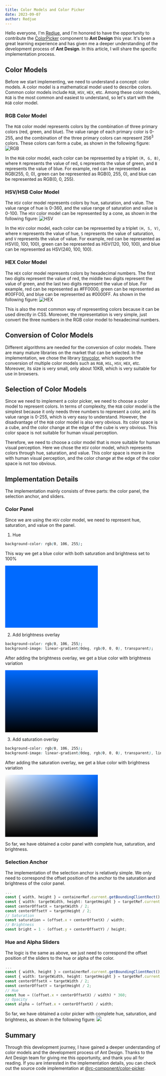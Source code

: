 ```yaml
---
title: Color Models and Color Picker
date: 2023-09-07
author: Redjue
---
```


Hello everyone, I'm [Redjue](https://github.com/Redjue), and I'm honored to have the opportunity to contribute the [ColorPicker](/components/color-picker) component to **Ant Design** this year. It's been a great learning experience and has given me a deeper understanding of the development process of **Ant Design**. In this article, I will share the specific implementation process.

## Color Models

Before we start implementing, we need to understand a concept: color models. A color model is a mathematical model used to describe colors. Common color models include `RGB`, `HSV`, `HEX`, etc. Among these color models, `RGB` is the most common and easiest to understand, so let's start with the `RGB` color model.

### RGB Color Model

The `RGB` color model represents colors by the combination of three primary colors (red, green, and blue). The value range of each primary color is 0-255, and the combination of the three primary colors can represent 256<sup>3</sup> colors. These colors can form a cube, as shown in the following figure: ![RGB](https://user-images.githubusercontent.com/21119589/266228482-f1ff94b1-e7ca-40c5-8512-1bc5ab79c388.jpg)

In the `RGB` color model, each color can be represented by a triplet `(R, G, B)`, where `R` represents the value of red, `G` represents the value of green, and `B` represents the value of blue. For example, red can be represented as <ColorChunk color="RGB(255, 0, 0)">RGB(255, 0, 0)</ColorChunk>, green can be represented as <ColorChunk color="RGB(0, 255, 0)">RGB(0, 255, 0)</ColorChunk>, and blue can be represented as <ColorChunk color="RGB(0, 0, 255)">RGB(0, 0, 255)</ColorChunk>.

### HSV/HSB Color Model

The `HSV` color model represents colors by hue, saturation, and value. The value range of hue is 0-360, and the value range of saturation and value is 0-100. The `HSV` color model can be represented by a cone, as shown in the following figure: ![HSV](https://user-images.githubusercontent.com/21119589/266231236-d68ad9d7-9654-4bc5-8489-7cc52f2aabb1.png)

In the `HSV` color model, each color can be represented by a triplet `(H, S, V)`, where `H` represents the value of hue, `S` represents the value of saturation, and `V` represents the value of value. For example, red can be represented as <ColorChunk color="HSV(0, 100, 100)">HSV(0, 100, 100)</ColorChunk>, green can be represented as <ColorChunk color="HSV(120, 100, 100)">HSV(120, 100, 100)</ColorChunk>, and blue can be represented as <ColorChunk color="HSV(240, 100, 100)">HSV(240, 100, 100)</ColorChunk>.

### HEX Color Model

The `HEX` color model represents colors by hexadecimal numbers. The first two digits represent the value of red, the middle two digits represent the value of green, and the last two digits represent the value of blue. For example, red can be represented as <ColorChunk color="#FF0000">#FF0000</ColorChunk>, green can be represented as <ColorChunk color="#00FF00">#00FF00</ColorChunk>, and blue can be represented as <ColorChunk color="#0000FF">#0000FF</ColorChunk>. As shown in the following figure: ![HEX](https://user-images.githubusercontent.com/21119589/266569791-7f6afedd-3b84-4ee1-8c98-d3d4b16e8317.png)

This is also the most common way of representing colors because it can be used directly in CSS. Moreover, the representation is very simple, just convert the three numbers in the RGB color model to hexadecimal numbers.

## Conversion of Color Models

Different algorithms are needed for the conversion of color models. There are many mature libraries on the market that can be selected. In the implementation, we chose the library [tinycolor](https://github.com/scttcper/tinycolor), which supports the conversion of multiple color models such as `RGB`, `HSL`, `HSV`, `HEX`, etc. Moreover, its size is very small, only about 10KB, which is very suitable for use in browsers.

## Selection of Color Models

Since we need to implement a color picker, we need to choose a color model to represent colors. In terms of complexity, the `RGB` color model is the simplest because it only needs three numbers to represent a color, and its value range is 0-255, which is very easy to understand. However, the disadvantage of the `RGB` color model is also very obvious. Its color space is a cube, and the color change at the edge of the cube is very obvious. This color space is not suitable for human visual perception.

Therefore, we need to choose a color model that is more suitable for human visual perception. Here we chose the `HSV` color model, which represents colors through hue, saturation, and value. This color space is more in line with human visual perception, and the color change at the edge of the color space is not too obvious.

## Implementation Details

The implementation mainly consists of three parts: the color panel, the selection anchor, and sliders.

### Color Panel

Since we are using the `HSV` color model, we need to represent hue, saturation, and value on the panel.

1. Hue

```css
background-color: rgb(0, 106, 255);
```

This way we get a blue color with both saturation and brightness set to 100%

<div style="display: inline-block; width: 300px; height: 200px; background-color: rgb(0, 106, 255);"></div>

2. Add brightness overlay

```css
background-color: rgb(0, 106, 255);
background-image: linear-gradient(0deg, rgb(0, 0, 0), transparent);
```

After adding the brightness overlay, we get a blue color with brightness variation

<div style="display: inline-block; width: 300px; height: 200px; background-color: rgb(0, 106, 255); background-image: linear-gradient(0deg, rgb(0, 0, 0), transparent);"></div>

3. Add saturation overlay

```css
background-color: rgb(0, 106, 255);
background-image: linear-gradient(0deg, rgb(0, 0, 0), transparent), linear-gradient(90deg, rgb(255, 255, 255), rgba(255, 255, 255, 0));
```

After adding the saturation overlay, we get a blue color with brightness variation

<div style="display: inline-block; width: 300px; height: 200px; background-color: rgb(0, 106, 255); background-image: linear-gradient(0deg, rgb(0, 0, 0), transparent), linear-gradient(90deg, rgb(255, 255, 255), rgba(255, 255, 255, 0));"></div>

So far, we have obtained a color panel with complete hue, saturation, and brightness.

### Selection Anchor

The implementation of the selection anchor is relatively simple. We only need to correspond the offset position of the anchor to the saturation and brightness of the color panel.

```ts
...
const { width, height } = containerRef.current.getBoundingClientRect();
const { width: targetWidth, height: targetHeight } = targetRef.current.getBoundingClientRect();
const centerOffsetX = targetWidth / 2;
const centerOffsetY = targetHeight / 2;
// Saturation
const saturation = (offset.x + centerOffsetX) / width;
// Brightness
const bright = 1 - (offset.y + centerOffsetY) / height;
```

### Hue and Alpha Sliders

The logic is the same as above, we just need to correspond the offset position of the sliders to the hue or alpha of the color.

```ts
...
const { width, height } = containerRef.current.getBoundingClientRect();
const { width: targetWidth, height: targetHeight } = targetRef.current.getBoundingClientRect();
const centerOffsetX = targetWidth / 2;
const centerOffsetY = targetHeight / 2;
// Hue
const hue = ((offset.x + centerOffsetX) / width) * 360;
// Opacity
const alpha = (offset.x + centerOffsetX) / width;
```

So far, we have obtained a color picker with complete hue, saturation, and brightness, as shown in the following figure: <img style="width:auto" src="https://user-images.githubusercontent.com/21119589/266269086-3dacf4e6-f799-4cb1-b81a-fd4930d7063f.png"/>

## Summary

Through this development journey, I have gained a deeper understanding of color models and the development process of Ant Design. Thanks to the Ant Design team for giving me this opportunity, and thank you all for reading. If you are interested in the implementation details, you can check out the source code implementation at [@rc-component/color-picker](https://github.com/react-component/color-picker).
